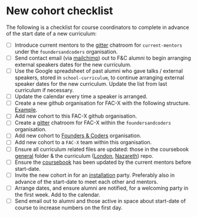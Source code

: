# New cohort checklist

The following is a checklist for course coordinators to complete in advance of the start date
of a new curriculum:

- [ ] Introduce current mentors to the [gitter](https://gitter.im/) chatroom for `current-mentors` under the `foundersandcoders` organisation.
- [ ] Send contact email (via [mailchimp](https://mailchimp.com/)) out to F&C alumni to begin arranging external speakers dates for the new curriculum.
- [ ] Use the Google spreadsheet of past alumni who gave talks / external speakers, stored in `school-curriculum`, to continue arranging external speaker dates for the new curriculum. Update the list from last curriculum if necessary.
- [ ] Update the calendar every time a speaker is arranged.
- [ ] Create a new github organisation for FAC-X with the following structure. [Example](https://github.com/FAC10).
- [ ] Add new cohort to this FAC-X github organisation.
- [ ] Create a [gitter](https://gitter.im/) chatroom for FAC-X within the `foundersandcoders` organisation.
- [ ] Add new cohort to [Founders & Coders](https://github.com/foundersandcoders) organisation.
- [ ] Add new cohort to a `FAC-X` team within this organisation.
- [ ] Ensure all curriculum related files are updated: those in the coursebook [general](https://github.com/foundersandcoders/master-reference/tree/master/coursebook/general) folder & the curriculum ([London](https://github.com/foundersandcoders/london-curriculum), [Nazareth](https://github.com/foundersandcoders/nazareth-curriculum)) repo.
- [ ] Ensure the [coursebook](https://github.com/foundersandcoders/master-reference/tree/master/coursebook) has been updated by the current mentors before start-date.
- [ ] Invite the new cohort in for an [installation](https://github.com/foundersandcoders/master-reference/blob/master/coursebook/precourse/installation-list.md) party. Preferably also in advance of the start-date to meet each other and mentors.
- [ ] Arrange dates, and ensure alumni are notified, for a welcoming party in the first week. Add to the calendar.
- [ ] Send email out to alumni and those active in space about start-date of course to increase numbers on the first day.
